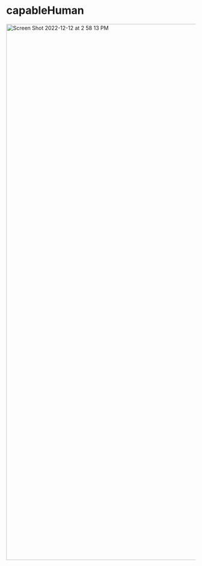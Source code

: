 # capableHuman

<img width="1423" alt="Screen Shot 2022-12-12 at 2 58 13 PM" src="https://user-images.githubusercontent.com/106799452/207143047-e27acab1-3101-4ace-9d6e-3df93cd7c8c5.png">
